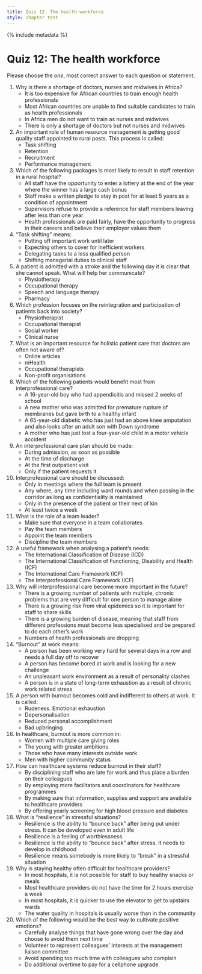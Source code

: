 ```yaml
---
title: Quiz 12. The health workforce
style: chapter test
---
```


{% include metadata %}

# Quiz 12: The health workforce

Please choose the *one*, most correct answer to each question or statement.

1. Why is there a shortage of doctors, nurses and midwives in Africa?
	+	It is too expensive for African countries to train enough health professionals
	- 	Most African countries are unable to find suitable candidates to train as health professionals
	- 	In Africa men do not want to train as nurses and midwives
	- 	There is only a shortage of doctors but not nurses and midwives
2. An important role of human resource management is getting good quality staff appointed to rural posts. This process is called:
	- 	Task shifting
	- Retention
	+	Recruitment
	- 	Performance management
3. Which of the following packages is most likely to result in staff retention in a rural hospital?
	- 	All staff have the opportunity to enter a lottery at the end of the year where the winner has a large cash bonus
	- 	Staff make a written pledge to stay in post for at least 5 years as a condition of appointment
	- 	Supervisors refuse to provide a reference for staff members leaving after less than one year 
	+	Health professionals are paid fairly, have the opportunity to progress in their careers and believe their employer values them
4. “Task shifting” means:
	- 	Putting off important work until later
	- 	Expecting others to cover for inefficient workers
	+	Delegating tasks to a less qualified person
	- 	Shifting managerial duties to clinical staff
5. A patient is admitted with a stroke and the following day it is clear that she cannot speak. What will help her communicate?
	- 	Physiotherapy
	- 	Occupational therapy
	+	Speech and language therapy
	- 	Pharmacy
6. Which profession focuses on the reintegration and participation of patients back into society?
	- 	Physiotherapist
	+	Occupational therapist
	- 	Social worker
	- 	Clinical nurse
7. What is an important resource for holistic patient care that doctors are often not aware of?
	- 	Online articles
	-	mHealth
	- 	Occupational therapists
	+	Non-profit organisations
8. Which of the following patients would benefit most from interprofessional care?
	- 	A 16-year-old boy who had appendicitis and missed 2 weeks of school
	- 	A new mother who was admitted for premature rupture of membranes but gave birth to a healthy infant
	+	A 65-year-old diabetic who has just had an above knee amputation and also looks after an adult son with Down syndrome 
	- 	A mother who has just lost a four-year-old child in a motor vehicle accident
9. An interprofessional care plan should be made:
	+	During admission, as soon as possible
	- 	At the time of discharge
	- 	At the first outpatient visit
	- 	Only if the patient requests it
10. Interprofessional care should be discussed:
	- 	Only in meetings where the full team is present
	+	Any where, any time including ward rounds and when passing in the corridor as long as confidentiality is maintained
	- 	Only in the presence of the patient or their next of kin
	- 	At least twice a week
11. What is the role of a team leader?
	+	Make sure that everyone in a team collaborates
	- 	Pay the team members
	- 	Appoint the team members
	- 	Discipline the team members
12. A useful framework when analysing a patient’s needs:
	- 	The International Classification of Disease (ICD)
	+	The International Classification of Functioning, Disability and Health (ICF)
	- 	The International Care Framework (ICF)
	- 	The Interprofessional Care Framework (ICF)
13. Why will interprofessional care become more important in the future?
	+	There is a growing number of patients with multiple, chronic problems that are very difficult for one person to manage alone
	- 	There is a growing risk from viral epidemics so it is important for staff to share skills
	- 	There is a growing burden of disease, meaning that staff from different professions must become less specialised and be prepared to do each other’s work
	- 	Numbers of health professionals are dropping
14. “Burnout” at work means:
	- 	A person has been working very hard for several days in a row and needs a full day off to recover
	- 	A person has become bored at work and is looking for a new challenge
	- 	An unpleasant work environment as a result of personality clashes
	+	A person is in a state of long-term exhaustion as a result of chronic work related stress
15. A person with burnout becomes cold and indifferent to others at work.  It is called:
	- 	Rudeness. Emotional exhaustion 
	+	Depersonalisation
	- 	Reduced personal accomplishment
	- 	Bad upbringing
16. In healthcare, burnout is more common in:
	+	Women with multiple care giving roles
	- 	The young with greater ambitions
	- 	Those who have many interests outside work
	- 	Men with higher community status
17. How can healthcare systems reduce burnout in their staff?
	- 	By disciplining staff who are late for work and thus place a burden on their colleagues
	- 	By employing more facilitators and coordinators for healthcare programmes
	+	By making sure that information, supplies and support are available to healthcare providers
	- 	By offering yearly screening for high blood pressure and diabetes
18. What is “resilience” in stressful situations?
	+	Resilience is the ability to “bounce back” after being put under stress. It can be developed even in adult life
	- 	Resilience is a feeling of worthlessness
	- 	Resilience is the ability to “bounce back” after stress. It needs to develop in childhood
	- 	Resilience means somebody is more likely to “break” in a stressful situation
19. Why is staying healthy often difficult for healthcare providers?
	+	In most hospitals, it is not possible for staff to buy healthy snacks or meals
	- 	Most healthcare providers do not have the time for 2 hours exercise a week
	-	In most hospitals, it is quicker to use the elevator to get to upstairs wards
	- 	The water quality in hospitals is usually worse than in the community 
20. Which of the following would be the best way to cultivate positive emotions?
	- 	Carefully analyse things that have gone wrong over the day and choose to avoid them next time
	- 	Volunteer to represent colleagues’ interests at the management liaison committee
	+	Avoid spending too much time with colleagues who complain
	- 	Do additional overtime to pay for a cellphone upgrade
